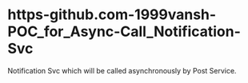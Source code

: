 # https-github.com-1999vansh-POC_for_Async-Call_Notification-Svc
Notification Svc which will be called asynchronously by Post Service.
